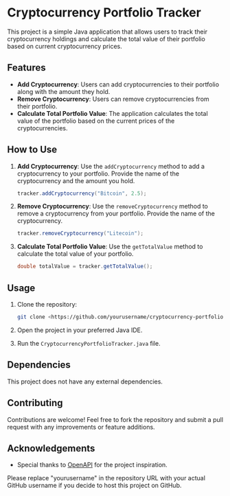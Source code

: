# Cryptocurrency Portfolio Tracker

This project is a simple Java application that allows users to track their cryptocurrency holdings and calculate the total value of their portfolio based on current cryptocurrency prices.

## Features

- **Add Cryptocurrency**: Users can add cryptocurrencies to their portfolio along with the amount they hold.
- **Remove Cryptocurrency**: Users can remove cryptocurrencies from their portfolio.
- **Calculate Total Portfolio Value**: The application calculates the total value of the portfolio based on the current prices of the cryptocurrencies.

## How to Use

1. **Add Cryptocurrency**: Use the `addCryptocurrency` method to add a cryptocurrency to your portfolio. Provide the name of the cryptocurrency and the amount you hold.
    
    ```java
    tracker.addCryptocurrency("Bitcoin", 2.5);
    
    ```
    
2. **Remove Cryptocurrency**: Use the `removeCryptocurrency` method to remove a cryptocurrency from your portfolio. Provide the name of the cryptocurrency.
    
    ```java
    tracker.removeCryptocurrency("Litecoin");
    
    ```
    
3. **Calculate Total Portfolio Value**: Use the `getTotalValue` method to calculate the total value of your portfolio.
    
    ```java
    double totalValue = tracker.getTotalValue();
    
    ```
    

## Usage

1. Clone the repository:
    
    ```bash
    git clone <https://github.com/yourusername/cryptocurrency-portfolio-tracker.git>
    
    ```
    
2. Open the project in your preferred Java IDE.
3. Run the `CryptocurrencyPortfolioTracker.java` file.

## Dependencies

This project does not have any external dependencies.

## Contributing

Contributions are welcome! Feel free to fork the repository and submit a pull request with any improvements or feature additions.

## Acknowledgements

- Special thanks to [OpenAPI](https://openai.com/) for the project inspiration.

Please replace "yourusername" in the repository URL with your actual GitHub username if you decide to host this project on GitHub.
